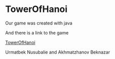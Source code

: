 # TowerOfHanoi
Our game was created with java

And there is a link to the game 


[TowerOfHanoi](http://github.com)


Urmatbek Nusubalie and Akhmatzhanov Beknazar
